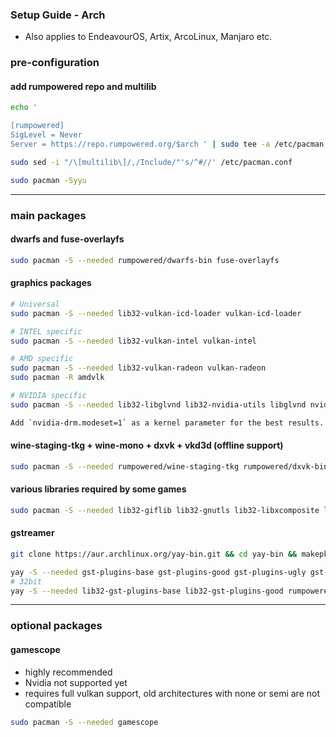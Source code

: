 <h3>Setup Guide - Arch</h3>

- Also applies to EndeavourOS, Artix, ArcoLinux, Manjaro etc.

### pre-configuration

#### add rumpowered repo and multilib
```sh
echo '

[rumpowered]
SigLevel = Never
Server = https://repo.rumpowered.org/$arch ' | sudo tee -a /etc/pacman.conf

sudo sed -i "/\[multilib\]/,/Include/"'s/^#//' /etc/pacman.conf

sudo pacman -Syyu
```


------------------------------------------------------------------------------------------------------

### main packages

#### dwarfs and fuse-overlayfs
```sh
sudo pacman -S --needed rumpowered/dwarfs-bin fuse-overlayfs
```

#### graphics packages
```sh
# Universal
sudo pacman -S --needed lib32-vulkan-icd-loader vulkan-icd-loader

# INTEL specific
sudo pacman -S --needed lib32-vulkan-intel vulkan-intel

# AMD specific
sudo pacman -S --needed lib32-vulkan-radeon vulkan-radeon
sudo pacman -R amdvlk

# NVIDIA specific
sudo pacman -S --needed lib32-libglvnd lib32-nvidia-utils libglvnd nvidia

Add `nvidia-drm.modeset=1` as a kernel parameter for the best results.
```

#### wine-staging-tkg + wine-mono + dxvk + vkd3d (offline support)
```sh
sudo pacman -S --needed rumpowered/wine-staging-tkg rumpowered/dxvk-bin rumpowered/vkd3d-proton-bin rumpowered/windep wine-mono
```

#### various libraries required by some games
```sh
sudo pacman -S --needed lib32-giflib lib32-gnutls lib32-libxcomposite lib32-libxinerama lib32-libxslt lib32-mpg123 lib32-v4l-utils lib32-alsa-lib lib32-alsa-plugins lib32-libpulse lib32-openal lib32-zlib giflib libgphoto2 libxcrypt-compat zlib aria2
```

#### gstreamer
```sh
git clone https://aur.archlinux.org/yay-bin.git && cd yay-bin && makepkg -si

yay -S --needed gst-plugins-base gst-plugins-good gst-plugins-ugly gst-plugins-bad gstreamer-vaapi gst-libav
# 32bit
yay -S --needed lib32-gst-plugins-base lib32-gst-plugins-good rumpowered/lib32-gst-plugins-ugly lib32-gst-plugins-bad
```

-------------------------------------------------------------------------------------------------------------------

### optional packages

#### gamescope
- highly recommended
- Nvidia not supported yet
- requires full vulkan support, old architectures with none or semi are not compatible

```sh
sudo pacman -S --needed gamescope
```
